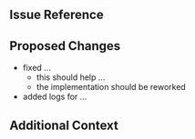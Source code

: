 <!--
Before you submit anything:
  1. Make sure whatever you submit isn't already submitted or implemented in a newer version.
  2. Follow our Code of Conduct!
  3. Follow our Contribution Guidelines!

Steps to submit a pull request:
  1. Provide a short and clear title above.
  2. Split your pull request in logical commits especially if you implemented multiple features or fixed multiple bugs!
  3. Unrelated features or bug fixes should be done in different pull requests.
  4. Keep the submission in English.

If the pull request doesn't fulfill our guidelines, it will be closed without any comment.
-->

## Issue Reference
<!--
Is your pull request related to an issue?
If so, mention it here by providing the URL to the issue.
You can also provide multiple URLs if your pull request is related to multiple issues.
If not, you can delete this section.
-->

## Proposed Changes
<!--
Please give us a basic overview of your changes here. You can add sub-lists to add more description.
-->
- fixed ...
  - this should help ...
  - the implementation should be reworked
- added logs for ...

## Additional Context
<!--
If you have any additional material that might be valuable for this pull request such as screenshots, provide them here.
Otherwise delete this section.
-->

<!-- 💚 Thank you for contributing! -->
